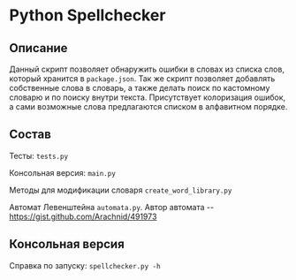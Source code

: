 # Python Spellchecker


## Описание
Данный скрипт позволяет обнаружить ошибки в словах из списка слов, который хранится в `package.json`.
Так же скрипт позволяет добавлять собственные слова в словарь, а также делать поиск по кастомному словарю и по поиску внутри текста. Присутствует колоризация ошибок, а сами возможные слова предлагаются списком в алфавитном порядке.


## Состав
Тесты: `tests.py`

Консольная версия: `main.py`

Методы для модификации словаря `create_word_library.py`

Автомат Левенштейна `automata.py`. Автор автомата -- https://gist.github.com/Arachnid/491973


## Консольная версия
Справка по запуску: `spellchecker.py -h`
